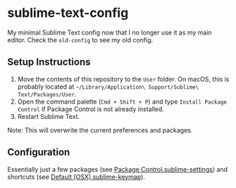 # sublime-text-config

My minimal Sublime Text config now that I no longer use it as my main editor.  Check the `old-config` to see my old config.

## Setup Instructions
1) Move the contents of this repository to the `User` folder.  On macOS, this is probably located at `~/Library/Application\ Support/Sublime\ Text/Packages/User`.
2) Open the command palette (`Cmd + Shift + P`) and type `Install Package Control` if Package Control is not already installed.
3) Restart Sublime Text.

Note: This will overwrite the current preferences and packages.

## Configuration

Essentially just a few packages (see [Package Control.sublime-settings](Package%20Control.sublime-settings)) and shortcuts (see [Default (OSX).sublime-keymap](Default%20(OSX).sublime-keymap)).